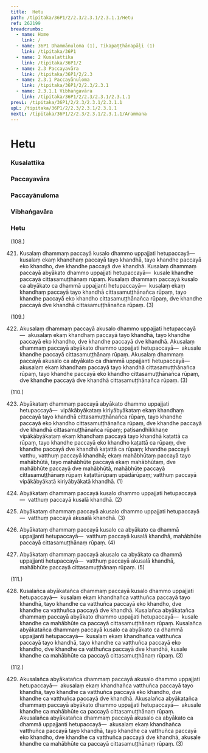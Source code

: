 ```yaml
---
title:  Hetu
path: /tipitaka/36P1/2/2.3/2.3.1/2.3.1.1/Hetu
ref: 262199
breadcrumbs:
  - name: Home
    link: /
  - name: 36P1 Dhammānuloma (1), Tikapaṭṭhānapāḷi (1)
    link: /tipitaka/36P1
  - name: 2 Kusalattika
    link: /tipitaka/36P1/2
  - name: 2.3 Paccayavāra
    link: /tipitaka/36P1/2/2.3
  - name: 2.3.1 Paccayānuloma
    link: /tipitaka/36P1/2/2.3/2.3.1
  - name: 2.3.1.1 Vibhaṅgavāra
    link: /tipitaka/36P1/2/2.3/2.3.1/2.3.1.1
prevL: /tipitaka/36P1/2/2.3/2.3.1/2.3.1.1
upL: /tipitaka/36P1/2/2.3/2.3.1/2.3.1.1
nextL: /tipitaka/36P1/2/2.3/2.3.1/2.3.1.1/Arammana
---
```


# Hetu

### Kusalattika

### Paccayavāra

### Paccayānuloma

### Vibhaṅgavāra

### Hetu

(108.)

421. Kusalaṃ dhammaṃ paccayā kusalo dhammo uppajjati hetupaccayā—  kusalaṃ ekaṃ khandhaṃ paccayā tayo khandhā, tayo khandhe paccayā eko khandho, dve khandhe paccayā dve khandhā. Kusalaṃ dhammaṃ paccayā abyākato dhammo uppajjati hetupaccayā—  kusale khandhe paccayā cittasamuṭṭhānaṃ rūpaṃ. Kusalaṃ dhammaṃ paccayā kusalo ca abyākato ca dhammā uppajjanti hetupaccayā—  kusalaṃ ekaṃ khandhaṃ paccayā tayo khandhā cittasamuṭṭhānañca rūpaṃ, tayo khandhe paccayā eko khandho cittasamuṭṭhānañca rūpaṃ, dve khandhe paccayā dve khandhā cittasamuṭṭhānañca rūpaṃ. (3)

(109.)

422. Akusalaṃ dhammaṃ paccayā akusalo dhammo uppajjati hetupaccayā—  akusalaṃ ekaṃ khandhaṃ paccayā tayo khandhā, tayo khandhe paccayā eko khandho, dve khandhe paccayā dve khandhā. Akusalaṃ dhammaṃ paccayā abyākato dhammo uppajjati hetupaccayā—  akusale khandhe paccayā cittasamuṭṭhānaṃ rūpaṃ. Akusalaṃ dhammaṃ paccayā akusalo ca abyākato ca dhammā uppajjanti hetupaccayā—  akusalaṃ ekaṃ khandhaṃ paccayā tayo khandhā cittasamuṭṭhānañca rūpaṃ, tayo khandhe paccayā eko khandho cittasamuṭṭhānañca rūpaṃ, dve khandhe paccayā dve khandhā cittasamuṭṭhānañca rūpaṃ. (3)

(110.)

423. Abyākataṃ dhammaṃ paccayā abyākato dhammo uppajjati hetupaccayā—  vipākābyākataṃ kiriyābyākataṃ ekaṃ khandhaṃ paccayā tayo khandhā cittasamuṭṭhānañca rūpaṃ, tayo khandhe paccayā eko khandho cittasamuṭṭhānañca rūpaṃ, dve khandhe paccayā dve khandhā cittasamuṭṭhānañca rūpaṃ; paṭisandhikkhaṇe vipākābyākataṃ ekaṃ khandhaṃ paccayā tayo khandhā kaṭattā ca rūpaṃ, tayo khandhe paccayā eko khandho kaṭattā ca rūpaṃ, dve khandhe paccayā dve khandhā kaṭattā ca rūpaṃ; khandhe paccayā vatthu, vatthuṃ paccayā khandhā; ekaṃ mahābhūtaṃ paccayā tayo mahābhūtā, tayo mahābhūte paccayā ekaṃ mahābhūtaṃ, dve mahābhūte paccayā dve mahābhūtā, mahābhūte paccayā cittasamuṭṭhānaṃ rūpaṃ kaṭattārūpaṃ upādārūpaṃ; vatthuṃ paccayā vipākābyākatā kiriyābyākatā khandhā. (1)

424. Abyākataṃ dhammaṃ paccayā kusalo dhammo uppajjati hetupaccayā—  vatthuṃ paccayā kusalā khandhā. (2)

425. Abyākataṃ dhammaṃ paccayā akusalo dhammo uppajjati hetupaccayā—  vatthuṃ paccayā akusalā khandhā. (3)

426. Abyākataṃ dhammaṃ paccayā kusalo ca abyākato ca dhammā uppajjanti hetupaccayā—  vatthuṃ paccayā kusalā khandhā, mahābhūte paccayā cittasamuṭṭhānaṃ rūpaṃ. (4)

427. Abyākataṃ dhammaṃ paccayā akusalo ca abyākato ca dhammā uppajjanti hetupaccayā—  vatthuṃ paccayā akusalā khandhā, mahābhūte paccayā cittasamuṭṭhānaṃ rūpaṃ. (5)

(111.)

428. Kusalañca abyākatañca dhammaṃ paccayā kusalo dhammo uppajjati hetupaccayā—  kusalaṃ ekaṃ khandhañca vatthuñca paccayā tayo khandhā, tayo khandhe ca vatthuñca paccayā eko khandho, dve khandhe ca vatthuñca paccayā dve khandhā. Kusalañca abyākatañca dhammaṃ paccayā abyākato dhammo uppajjati hetupaccayā—  kusale khandhe ca mahābhūte ca paccayā cittasamuṭṭhānaṃ rūpaṃ. Kusalañca abyākatañca dhammaṃ paccayā kusalo ca abyākato ca dhammā uppajjanti hetupaccayā—  kusalaṃ ekaṃ khandhañca vatthuñca paccayā tayo khandhā, tayo khandhe ca vatthuñca paccayā eko khandho, dve khandhe ca vatthuñca paccayā dve khandhā, kusale khandhe ca mahābhūte ca paccayā cittasamuṭṭhānaṃ rūpaṃ. (3)

(112.)

429. Akusalañca abyākatañca dhammaṃ paccayā akusalo dhammo uppajjati hetupaccayā—  akusalaṃ ekaṃ khandhañca vatthuñca paccayā tayo khandhā, tayo khandhe ca vatthuñca paccayā eko khandho, dve khandhe ca vatthuñca paccayā dve khandhā. Akusalañca abyākatañca dhammaṃ paccayā abyākato dhammo uppajjati hetupaccayā—  akusale khandhe ca mahābhūte ca paccayā cittasamuṭṭhānaṃ rūpaṃ. Akusalañca abyākatañca dhammaṃ paccayā akusalo ca abyākato ca dhammā uppajjanti hetupaccayā—  akusalaṃ ekaṃ khandhañca vatthuñca paccayā tayo khandhā, tayo khandhe ca vatthuñca paccayā eko khandho, dve khandhe ca vatthuñca paccayā dve khandhā, akusale khandhe ca mahābhūte ca paccayā cittasamuṭṭhānaṃ rūpaṃ. (3)


